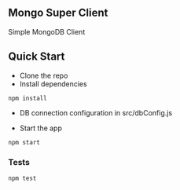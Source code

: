 ## Mongo Super Client
Simple MongoDB Client

## Quick Start

* Clone the repo
* Install dependencies

```shell
npm install
```

* DB connection configuration in src/dbConfig.js

* Start the app

```shell
npm start
```

### Tests
```shell
npm test
```